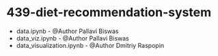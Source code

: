 # 439-diet-recommendation-system

- data.ipynb - @Author Pallavi Biswas
- data_viz.ipynb - @Author Pallavi Biswas
- data_visualization.ipynb - @Author Dmitriy Raspopin
